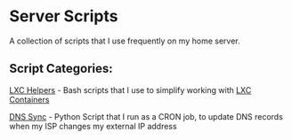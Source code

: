 # Server Scripts
A collection of scripts that I use frequently on my home server.

## Script Categories:
[LXC Helpers](https://github.com/AncientAbysswalker/Server-Scripts/LXC_Helpers) - Bash scripts that I use to simplify working with [LXC Containers](https://linuxcontainers.org)

[DNS Sync](https://github.com/AncientAbysswalker/Server-Scripts/DNS_Sync) - Python Script that I run as a CRON job, to update DNS records when my ISP changes my external IP address
